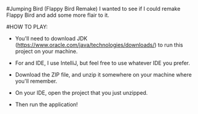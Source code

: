 #Jumping Bird (Flappy Bird Remake)
I wanted to see if I could remake Flappy Bird and add some more flair to it.

#HOW TO PLAY:
- You'll need to download JDK (https://www.oracle.com/java/technologies/downloads/) to run this project on your machine.

- For and IDE, I use IntelliJ, but feel free to use whatever IDE you prefer.

- Download the ZIP file, and unzip it somewhere on your machine where you'll remember.

- On your IDE, open the project that you just unzipped.

- Then run the application!
